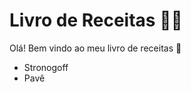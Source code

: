 # Livro de Receitas :man_cook:

Olá! Bem vindo ao meu livro de receitas :wave:

- Stronogoff 
- Pavê
